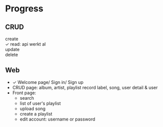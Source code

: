 # Progress
## CRUD
  create  
✓ read: api werkt al  
  update  
  delete  

## Web
- ✓ Welcome page/ Sign in/ Sign up
- CRUD page: album, artist, playlist record label, song, user detail & user
- Front page: 
  - search
  - list of user's playlist
  - upload song 
  - create a playlist  
  - edit account: username or password
  